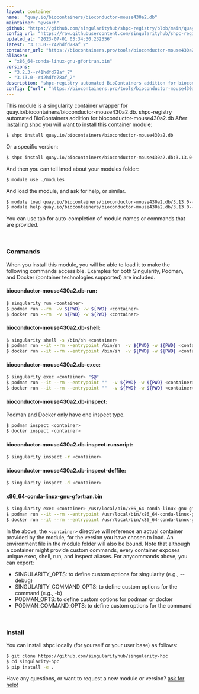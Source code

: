 ```yaml
---
layout: container
name:  "quay.io/biocontainers/bioconductor-mouse430a2.db"
maintainer: "@vsoch"
github: "https://github.com/singularityhub/shpc-registry/blob/main/quay.io/biocontainers/bioconductor-mouse430a2.db/container.yaml"
config_url: "https://raw.githubusercontent.com/singularityhub/shpc-registry/main/quay.io/biocontainers/bioconductor-mouse430a2.db/container.yaml"
updated_at: "2023-07-01 03:34:30.232356"
latest: "3.13.0--r42hdfd78af_2"
container_url: "https://biocontainers.pro/tools/bioconductor-mouse430a2.db"
aliases:
 - "x86_64-conda-linux-gnu-gfortran.bin"
versions:
 - "3.2.3--r41hdfd78af_7"
 - "3.13.0--r42hdfd78af_2"
description: "shpc-registry automated BioContainers addition for bioconductor-mouse430a2.db"
config: {"url": "https://biocontainers.pro/tools/bioconductor-mouse430a2.db", "maintainer": "@vsoch", "description": "shpc-registry automated BioContainers addition for bioconductor-mouse430a2.db", "latest": {"3.13.0--r42hdfd78af_2": "sha256:9a6480e092132b3eb1ec80257e5e00391fc8194721ef840610d25eae3e443e6c"}, "tags": {"3.2.3--r41hdfd78af_7": "sha256:29f2685988078ff34cdec4a7f7a622bcbd5ba85ddbb70b9b1848ebe53e2cae1f", "3.13.0--r42hdfd78af_2": "sha256:9a6480e092132b3eb1ec80257e5e00391fc8194721ef840610d25eae3e443e6c"}, "docker": "quay.io/biocontainers/bioconductor-mouse430a2.db", "aliases": {"x86_64-conda-linux-gnu-gfortran.bin": "/usr/local/bin/x86_64-conda-linux-gnu-gfortran.bin"}}
---
```


This module is a singularity container wrapper for quay.io/biocontainers/bioconductor-mouse430a2.db.
shpc-registry automated BioContainers addition for bioconductor-mouse430a2.db
After [installing shpc](#install) you will want to install this container module:


```bash
$ shpc install quay.io/biocontainers/bioconductor-mouse430a2.db
```

Or a specific version:

```bash
$ shpc install quay.io/biocontainers/bioconductor-mouse430a2.db:3.13.0--r42hdfd78af_2
```

And then you can tell lmod about your modules folder:

```bash
$ module use ./modules
```

And load the module, and ask for help, or similar.

```bash
$ module load quay.io/biocontainers/bioconductor-mouse430a2.db/3.13.0--r42hdfd78af_2
$ module help quay.io/biocontainers/bioconductor-mouse430a2.db/3.13.0--r42hdfd78af_2
```

You can use tab for auto-completion of module names or commands that are provided.

<br>

### Commands

When you install this module, you will be able to load it to make the following commands accessible.
Examples for both Singularity, Podman, and Docker (container technologies supported) are included.

#### bioconductor-mouse430a2.db-run:

```bash
$ singularity run <container>
$ podman run --rm  -v ${PWD} -w ${PWD} <container>
$ docker run --rm  -v ${PWD} -w ${PWD} <container>
```

#### bioconductor-mouse430a2.db-shell:

```bash
$ singularity shell -s /bin/sh <container>
$ podman run --it --rm --entrypoint /bin/sh  -v ${PWD} -w ${PWD} <container>
$ docker run --it --rm --entrypoint /bin/sh  -v ${PWD} -w ${PWD} <container>
```

#### bioconductor-mouse430a2.db-exec:

```bash
$ singularity exec <container> "$@"
$ podman run --it --rm --entrypoint ""  -v ${PWD} -w ${PWD} <container> "$@"
$ docker run --it --rm --entrypoint ""  -v ${PWD} -w ${PWD} <container> "$@"
```

#### bioconductor-mouse430a2.db-inspect:

Podman and Docker only have one inspect type.

```bash
$ podman inspect <container>
$ docker inspect <container>
```

#### bioconductor-mouse430a2.db-inspect-runscript:

```bash
$ singularity inspect -r <container>
```

#### bioconductor-mouse430a2.db-inspect-deffile:

```bash
$ singularity inspect -d <container>
```


#### x86_64-conda-linux-gnu-gfortran.bin

```bash
$ singularity exec <container> /usr/local/bin/x86_64-conda-linux-gnu-gfortran.bin
$ podman run --it --rm --entrypoint /usr/local/bin/x86_64-conda-linux-gnu-gfortran.bin   -v ${PWD} -w ${PWD} <container> -c " $@"
$ docker run --it --rm --entrypoint /usr/local/bin/x86_64-conda-linux-gnu-gfortran.bin   -v ${PWD} -w ${PWD} <container> -c " $@"
```



In the above, the `<container>` directive will reference an actual container provided
by the module, for the version you have chosen to load. An environment file in the
module folder will also be bound. Note that although a container
might provide custom commands, every container exposes unique exec, shell, run, and
inspect aliases. For anycommands above, you can export:

 - SINGULARITY_OPTS: to define custom options for singularity (e.g., --debug)
 - SINGULARITY_COMMAND_OPTS: to define custom options for the command (e.g., -b)
 - PODMAN_OPTS: to define custom options for podman or docker
 - PODMAN_COMMAND_OPTS: to define custom options for the command

<br>

### Install

You can install shpc locally (for yourself or your user base) as follows:

```bash
$ git clone https://github.com/singularityhub/singularity-hpc
$ cd singularity-hpc
$ pip install -e .
```

Have any questions, or want to request a new module or version? [ask for help!](https://github.com/singularityhub/singularity-hpc/issues)